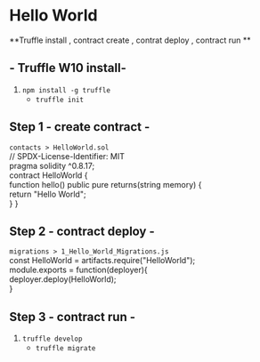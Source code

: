 # Hello World
**Truffle install , contract create , contrat deploy , contract run ** 

## - Truffle W10 install-
1. `npm install -g truffle`
   - `truffle init` 

## Step 1 - create contract -
 `contacts > HelloWorld.sol` <br/>
  // SPDX-License-Identifier: MIT <br/>
  pragma solidity ^0.8.17;  <br/>
  contract HelloWorld { <br/>
      function hello() public pure returns(string memory) { <br/>
          return "Hello World"; <br/>
      }
  }
## Step 2 - contract deploy -
 `migrations > 1_Hello_World_Migrations.js` <br/>
  const HelloWorld = artifacts.require("HelloWorld"); <br/>
  module.exports = function(deployer){ <br/>
    deployer.deploy(HelloWorld); <br/>
}
## Step 3 - contract run -
1. `truffle develop`
   - `truffle migrate`
